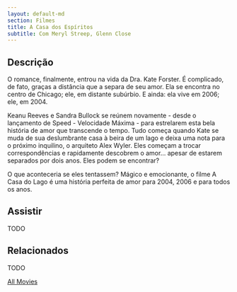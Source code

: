 ```yaml
---
layout: default-md
section: Filmes
title: A Casa dos Espíritos
subtitle: Com Meryl Streep, Glenn Close
---
```


## Descrição
O romance, finalmente, entrou na vida da Dra. Kate Forster. É complicado, de fato, graças a distância que a separa de seu amor. Ela se encontra no centro de Chicago; ele, em distante subúrbio. E ainda: ela vive em 2006; ele, em 2004. 

Keanu Reeves e Sandra Bullock se reúnem novamente - desde o lançamento de Speed - Velocidade Máxima - para estrelarem esta bela história de amor que transcende o tempo. Tudo começa quando Kate se muda de sua deslumbrante casa à beira de um lago e deixa uma nota para o próximo inquilino, o arquiteto Alex Wyler. Eles começam a trocar correspondências e rapidamente descobrem o amor... apesar de estarem separados por dois anos. Eles podem se encontrar?

O que aconteceria se eles tentassem? Mágico e emocionante, o filme A Casa do Lago é uma história perfeita de amor para 2004, 2006 e para todos os anos. 
	

## Assistir
TODO

## Relacionados
TODO


<a href="/movies" class="button">All Movies</a>